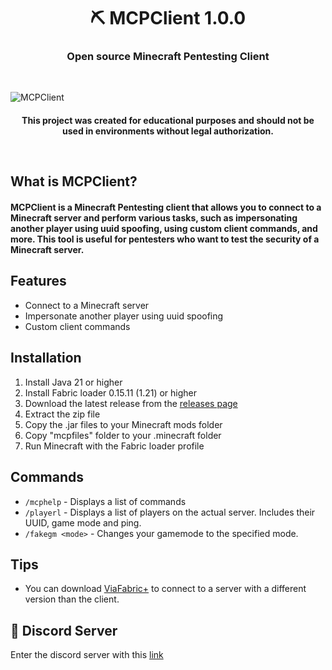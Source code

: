 <h1 align="center">⛏️ MCPClient 1.0.0</h1>
<h3 align="center">Open source Minecraft Pentesting Client</h3>
<br/>

![MCPClient](https://imgur.com/5F9IAtQ.jpg)

<h4 align="center">This project was created for educational purposes and should not be used in environments without legal authorization.</p>
<br/>

## What is MCPClient?
#### MCPClient is a Minecraft Pentesting client that allows you to connect to a Minecraft server and perform various tasks, such as impersonating another player using uuid spoofing, using custom client commands, and more. This tool is useful for pentesters who want to test the security of a Minecraft server.

## Features
- Connect to a Minecraft server
- Impersonate another player using uuid spoofing
- Custom client commands

## Installation
1. Install Java 21 or higher
2. Install Fabric loader 0.15.11 (1.21) or higher
3. Download the latest release from the [releases page](https://github.com/pedroagustinvega/mcpclient/releases)
4. Extract the zip file
5. Copy the .jar files to your Minecraft mods folder
6. Copy "mcpfiles" folder to your .minecraft folder
7. Run Minecraft with the Fabric loader profile

## Commands
- `/mcphelp` - Displays a list of commands
- `/playerl` - Displays a list of players on the actual server. Includes their UUID, game mode and ping.
- `/fakegm <mode>` - Changes your gamemode to the specified mode.

## Tips
- You can download [ViaFabric+](https://modrinth.com/mod/viafabricplus) to connect to a server with a different version than the client.

## 🔗 Discord Server
Enter the discord server with this [link](https://discord.gg/TWKs6BWkR2)
